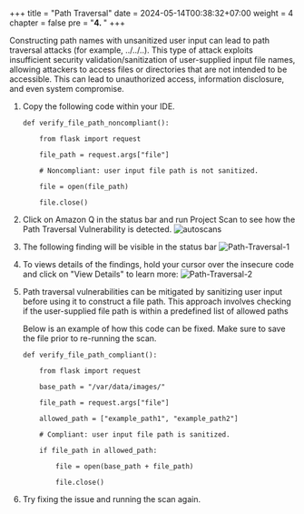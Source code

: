 +++
title = "Path Traversal"
date = 2024-05-14T00:38:32+07:00
weight = 4
chapter = false
pre = "<b>4. </b>"
+++

Constructing path names with unsanitized user input can lead to path traversal attacks (for example, ../../..). This type of attack exploits insufficient security validation/sanitization of user-supplied input file names, allowing attackers to access files or directories that are not intended to be accessible. This can lead to unauthorized access, information disclosure, and even system compromise.

1. Copy the following code within your IDE.

   ```
   def verify_file_path_noncompliant():

       from flask import request

       file_path = request.args["file"]

       # Noncompliant: user input file path is not sanitized.

       file = open(file_path)

       file.close()
   ```

2. Click on Amazon Q in the status bar and run Project Scan to see how the Path Traversal Vulnerability is detected.
   ![autoscans](/images/1/autoscans.png?width=90pc)

3. The following finding will be visible in the status bar
   ![Path-Traversal-1](/images/4/Path-Traversal-1.png?width=90pc)
4. To views details of the findings, hold your cursor over the insecure code and click on "View Details" to learn more:
   ![Path-Traversal-2](/images/4/Path-Traversal-2.png?width=90pc)
5. Path traversal vulnerabilities can be mitigated by sanitizing user input before using it to construct a file path. This approach involves checking if the user-supplied file path is within a predefined list of allowed paths

   Below is an example of how this code can be fixed. Make sure to save the file prior to re-running the scan.

   ```
   def verify_file_path_compliant():

       from flask import request

       base_path = "/var/data/images/"

       file_path = request.args["file"]

       allowed_path = ["example_path1", "example_path2"]

       # Compliant: user input file path is sanitized.

       if file_path in allowed_path:

           file = open(base_path + file_path)

           file.close()
   ```

6. Try fixing the issue and running the scan again.
